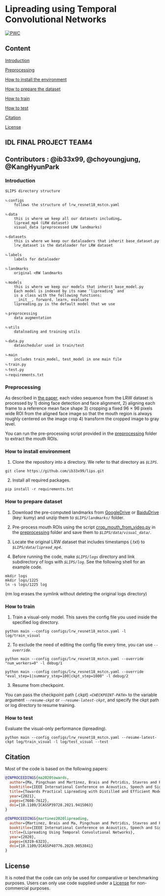 # Lipreading using Temporal Convolutional Networks
[![PWC](https://img.shields.io/endpoint.svg?url=https://paperswithcode.com/badge/towards-practical-lipreading-with-distilled/lipreading-on-lip-reading-in-the-wild)](https://paperswithcode.com/sota/lipreading-on-lip-reading-in-the-wild?p=towards-practical-lipreading-with-distilled)

## Content
[Introduction](#introduction)

[Preprocessing](#preprocessing)

[How to install the environment](#how-to-install-environment)

[How to prepare the dataset](#how-to-prepare-dataset)

[How to train](#how-to-train)

[How to test](#how-to-test)

[Citation](#citation)

[License](#license)



## IDL FINAL PROJECT TEAM4
## Contributors : @ib33x99, @choyoungjung, @KangHyunPark

### Introduction

```Shell
$LIPS directory structure

ㄴconfigs
	follows the structure of lrw_resnet18_mstcn.yaml

ㄴdata
	this is where we keep all our datasets including…
	lipread_mp4 (LRW dataset)
	visual_data (preprocessed LRW landmarks)

ㄴdatasets
	this is where we keep our dataloaders that inherit base_dataset.py
	lrw_dataset is the dataloader for LRW dataset

ㄴlabels
	labels for dataloader

ㄴlandmarks
	original <RW landmarks

ㄴmodels
	this is where we keep our models that inherit base_model.py
	Each model is indexed by its name ‘lipreading’ and 
	is a class with the following functions:
	__init__, forward, learn, evaluate 
	lipreading.py is the default model that we use
	
ㄴpreprocessing
	data augmentation

ㄴutils
	dataloading and training utils

ㄴdata.py
	datascheduler used in train/test

ㄴmain
	includes train_model, test_model in one main file
ㄴtrain.py
ㄴtest.py
ㄴrequirements.txt
```

### Preprocessing

As described in [the paper](https://arxiv.org/abs/2001.08702), each video sequence from the LRW dataset is processed by 1) doing face detection and face alignment, 2) aligning each frame to a reference mean face shape 3) cropping a fixed 96 × 96 pixels wide ROI from the aligned face image so that the mouth region is always roughly centered on the image crop 4) transform the cropped image to gray level.

You can run the pre-processing script provided in the [preprocessing](./preprocessing) folder to extract the mouth ROIs.

### How to install environment

1. Clone the repository into a directory. We refer to that directory as *`$LIPS`*.

```Shell
git clone https://github.com/ib33x99/lips.git
```

2. Install all required packages.

```Shell
pip install -r requirements.txt
```

### How to prepare dataset

1. Download the pre-computed landmarks from [GoogleDrive](https://bit.ly/3huI1P5) or [BaiduDrive](https://bit.ly/2YIg8um) (key: kumy) and unzip them to *`$LIPS/landmarks/`* folder.

2. Pre-process mouth ROIs using the script [crop_mouth_from_video.py](./preprocessing/crop_mouth_from_video.py) in the [preprocessing](./preprocessing) folder and save them to *`$LIPS/data/visual_data/`*.

3. Locate the original LRW dataset that includes timestamps (.txt) to *`$LIPS/data/lipread_mp4`*.

4. Before running the code, make *`$LIPS/logs`* directory and link subdirectory of logs with *`$LIPS/log`*. See the following shell for an example code.

```Shell
mkdir logs
mkdir logs/1225
ln -s logs/1225 log
```
(rm log erases the symlink without deleting the original logs directory)

### How to train

1. Train a visual-only model. This saves the config file you used inside the specified log directory.

```Shell
python main --config configs/lrw_resnet18_mstcn.yaml -l log/train_visual
```

2. To exclude the need of editing the config file every time, you can use *`--override`*.

```Shell
python main --config configs/lrw_resnet18_mstcn.yaml --override "num_workers=0" -l debug/1

python main --config configs/lrw_resnet18_mstcn.yaml --override "eval_step=1|summary_step=100|ckpt_step=1000" -l debug/2
```

3. Resume from checkpoint.

You can pass the checkpoint path (.ckpt) *`<CHECKPOINT-PATH>`* to the variable argument *`--resume-ckpt`* or *`--resume-latest-ckpt`*, and specify the ckpt path or log directory to resume training.


### How to test

Evaluate the visual-only performance (lipreading).

```Shell
python main --config configs/lrw_resnet18_mstcn.yaml --resume-latest-ckpt log/train_visual -l log/test_visual --test
```

## Citation

Most of the code is based on the following papers:

```bibtex
@INPROCEEDINGS{ma2020towards,
  author={Ma, Pingchuan and Martinez, Brais and Petridis, Stavros and Pantic, Maja},
  booktitle={IEEE International Conference on Acoustics, Speech and Signal Processing (ICASSP)},
  title={Towards Practical Lipreading with Distilled and Efficient Models},
  year={2021},
  pages={7608-7612},
  doi={10.1109/ICASSP39728.2021.9415063}
}

@INPROCEEDINGS{martinez2020lipreading,
  author={Martinez, Brais and Ma, Pingchuan and Petridis, Stavros and Pantic, Maja},
  booktitle={IEEE International Conference on Acoustics, Speech and Signal Processing (ICASSP)},
  title={Lipreading Using Temporal Convolutional Networks},
  year={2020},
  pages={6319-6323},
  doi={10.1109/ICASSP40776.2020.9053841}
}
```

## License

It is noted that the code can only be used for comparative or benchmarking purposes. Users can only use code supplied under a [License](./LICENSE) for non-commercial purposes.
